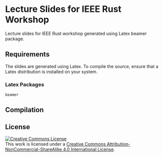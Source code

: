 # Lecture Slides for IEEE Rust Workshop
Lecture slides for IEEE Rust workshop generated using Latex beamer package.

## Requirements
The slides are generated using Latex. To compile the source, ensure that a Latex distribution is installed on your system.

### Latex Packages
`beamer`

## Compilation

## License
<a rel="license" href="http://creativecommons.org/licenses/by-nc-sa/4.0/"><img alt="Creative Commons License" style="border-width:0" src="https://i.creativecommons.org/l/by-nc-sa/4.0/88x31.png" /></a><br />This work is licensed under a <a rel="license" href="http://creativecommons.org/licenses/by-nc-sa/4.0/">Creative Commons Attribution-NonCommercial-ShareAlike 4.0 International License</a>.
